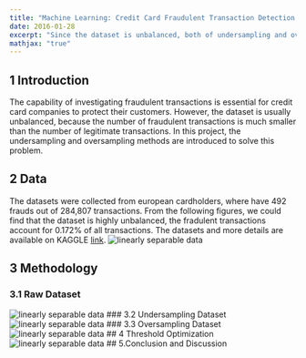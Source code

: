 ```yaml
---
title: "Machine Learning: Credit Card Fraudulent Transaction Detection using Python"
date: 2016-01-28
excerpt: "Since the dataset is unbalanced, both of undersampling and oversampling methods are applied to detect fraudulent transactions."
mathjax: "true"
---
```

## 1 Introduction
The capability of investigating fraudulent transactions is essential for credit card companies to protect their customers. However, the dataset is usually unbalanced, because the number of fraudulent transactions is much smaller than the number of legitimate transactions. In this project, the undersampling and oversampling methods are introduced to solve this problem. 
  
## 2 Data  
The datasets were collected from european cardholders, where have 492 frauds out of 284,807 transactions. From the following figures, we could find that the dataset is highly unbalanced, the fradulent transactions account for 0.172% of all transactions. The datasets and more details are available on KAGGLE [link](https://www.kaggle.com/mlg-ulb/creditcardfraud).
<img src="{{ site.url }}{{ site.baseurl }}/images/ml_creditcard/1_1.png" alt="linearly separable data">
  
## 3 Methodology
### 3.1 Raw Dataset
<img src="{{ site.url }}{{ site.baseurl }}/images/ml_creditcard/2_1.png" alt="linearly separable data">
### 3.2 Undersampling Dataset
<img src="{{ site.url }}{{ site.baseurl }}/images/ml_creditcard/2_2.png" alt="linearly separable data">
### 3.3 Oversampling Dataset
<img src="{{ site.url }}{{ site.baseurl }}/images/ml_creditcard/2_3.png" alt="linearly separable data">
## 4 Threshold Optimization
<img src="{{ site.url }}{{ site.baseurl }}/images/ml_creditcard/3_1.png" alt="linearly separable data">
## 5.Conclusion and Discussion
  
